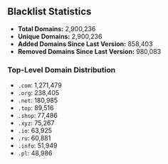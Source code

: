 ## Blacklist Statistics

- **Total Domains:** 2,900,236
- **Unique Domains:** 2,900,236
- **Added Domains Since Last Version:** 858,403
- **Removed Domains Since Last Version:** 980,083

### Top-Level Domain Distribution

-  `.com`: 1,271,479
-  `.org`: 238,405
-  `.net`: 180,985
-  `.top`: 89,516
-  `.shop`: 77,486
-  `.xyz`: 75,267
-  `.io`: 63,925
-  `.ru`: 60,881
-  `.info`: 51,949
-  `.pl`: 48,986
